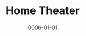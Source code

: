 ---
title: Home Theater
date: 0006-01-01
ico: mdi:speaker
color: pink-500
hardware:
  - type: Living Room
    name: Sony › KD55X85K
    sub:
      - TV
    link: https://amzn.com/dp/B09R9NT3FT?tag=qrayg-20
  - type: Living Room
    name: Sonos › Beam
    sub:
      - Soundbar
      - Gen 2
    link: https://amzn.com/dp/B09GPYL7BJ?tag=qrayg-20
  - type: Office
    name: Sony › XBR43X800E
    sub:
      - TV
    link: https://amzn.com/dp/B01MZFJWOS?tag=qrayg-20
  - type: Office
    name: Sonos › Beam
    sub:
      - Soundbar
      - Gen 1
    link: https://amzn.com/dp/B09GPYL7BJ?tag=qrayg-20
  - type: Office
    name: Sonos › One SL
    sub:
      - Rear
      - Surround x2
    link: https://amzn.com/dp/B07W8ZVXWR?tag=qrayg-20
  - type: Office
    name: Sonos › Sub Mini
    sub:
      - Subwoofer
    link: https://amzn.com/dp/B0BGJV72YM?tag=qrayg-20
  - type: Basement
    name: Marantz › NR1711
    sub:
      - AV Receiver
      - Black
    link: https://amzn.com/dp/B0786M9ZZS?tag=qrayg-20
  - type: Basement
    name: Wharfedale › EM 95
    sub:
      - Front
      - Speakers
    link: https://amzn.com/dp/B00004SY59?tag=qrayg-20
  - type: Basement
    name: Klipsch › R-52C
    sub:
      - Center
      - Speaker
    link: https://amzn.com/dp/B07FK41FGL?tag=qrayg-20
  - type: Basement
    name: Klipsch › R-41M
    sub:
      - Rear
      - Speakers
    link: https://amzn.com/dp/B07FKH3VPV?tag=qrayg-20
  - type: Basement
    name: Audioengine › S8
    sub:
      - Subwoofer
    link: https://amzn.com/dp/B0013J1DI0?tag=qrayg-20
  - type: Basement
    name: Pro-Ject › T1
    sub:
      - Phono
      - Walnut
    link: https://amzn.com/dp/B07Z8NHNZZ?tag=qrayg-20
  - type: Garage
    name: Panasonic › TC-P50ST60
    sub:
      - TV
    link: https://amzn.com/dp/B00AVRJK3K?tag=qrayg-20
  - type: Garage
    name: Sonos › Playbar
    sub:
      - Soundbar
    link: https://amzn.com/dp/B00AEMGGU2?tag=qrayg-20
---